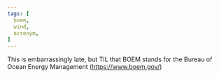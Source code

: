 ```yaml
---
tags: [
  boem,
  wind,
  acronym,
]
---
```

This is embarrassingly late, but TIL that BOEM stands for the Bureau of Ocean Energy Management (https://www.boem.gov/)
